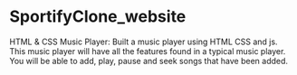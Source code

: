 # SportifyClone_website
HTML & CSS Music Player: Built a music player using HTML CSS and js. This music player will have all the features found in a typical music player. You will be able to add, play, pause and seek songs that have been added. 
